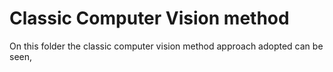 # Classic Computer Vision method

On this folder the classic computer vision method approach adopted can be seen,
